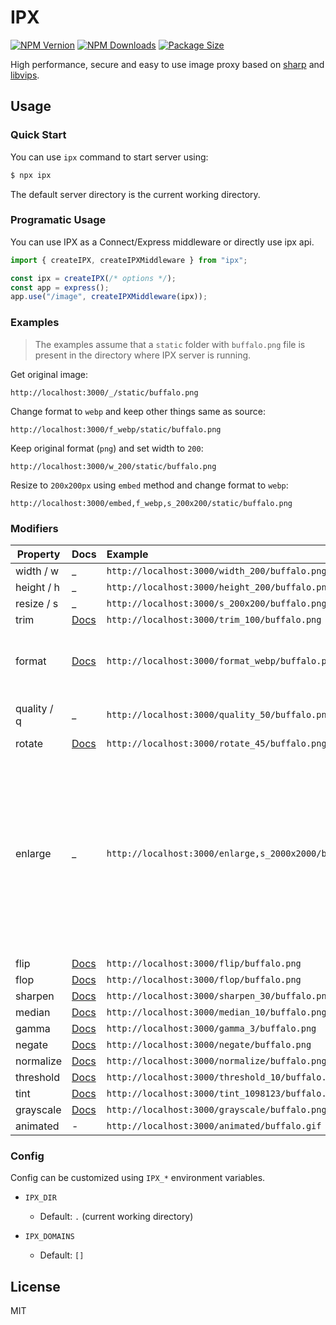 # IPX

[![NPM Vernion](https://flat.badgen.net/npm/v/ipx)](https://www.npmjs.com/package/ipx)
[![NPM Downloads](https://flat.badgen.net/npm/dt/ipx)](https://www.npmjs.com/package/ipx)
[![Package Size](https://flat.badgen.net/packagephobia/install/ipx)](https://packagephobia.now.sh/result?p=ipx)

High performance, secure and easy to use image proxy based on [sharp](https://github.com/lovell/sharp) and [libvips](https://github.com/libvips/libvips).

## Usage

### Quick Start

You can use `ipx` command to start server using:

```bash
$ npx ipx
```

The default server directory is the current working directory.

### Programatic Usage

You can use IPX as a Connect/Express middleware or directly use ipx api.

```js
import { createIPX, createIPXMiddleware } from "ipx";

const ipx = createIPX(/* options */);
const app = express();
app.use("/image", createIPXMiddleware(ipx));
```

### Examples

> The examples assume that a `static` folder with `buffalo.png` file is present in the directory where IPX server is running.

Get original image:

`http://localhost:3000/_/static/buffalo.png`

Change format to `webp` and keep other things same as source:

`http://localhost:3000/f_webp/static/buffalo.png`

Keep original format (`png`) and set width to `200`:

`http://localhost:3000/w_200/static/buffalo.png`

Resize to `200x200px` using `embed` method and change format to `webp`:

`http://localhost:3000/embed,f_webp,s_200x200/static/buffalo.png`

### Modifiers

| Property    | Docs                                                            | Example                                                 | Comments                                                                                                                                                          |
| ----------- | :-------------------------------------------------------------- | :------------------------------------------------------ | :---------------------------------------------------------------------------------------------------------------------------------------------------------------- |
| width / w   | \_                                                              | `http://localhost:3000/width_200/buffalo.png`           |
| height / h  | \_                                                              | `http://localhost:3000/height_200/buffalo.png`          |
| resize / s  | \_                                                              | `http://localhost:3000/s_200x200/buffalo.png`           |
| trim        | [Docs](https://sharp.pixelplumbing.com/api-resize#trim)         | `http://localhost:3000/trim_100/buffalo.png`            |
| format      | [Docs](https://sharp.pixelplumbing.com/api-output#toformat)     | `http://localhost:3000/format_webp/buffalo.png`         | Supported format: `jpg`, `jpeg`, `png`, `webp`, `avif`, `gif`, `heif`                                                                                             |
| quality / q | \_                                                              | `http://localhost:3000/quality_50/buffalo.png`          | Accepted values: 0 to 100                                                                                                                                         |
| rotate      | [Docs](https://sharp.pixelplumbing.com/api-operation#rotate)    | `http://localhost:3000/rotate_45/buffalo.png`           |
| enlarge     | \_                                                              | `http://localhost:3000/enlarge,s_2000x2000/buffalo.png` | Allow the image to be upscaled. By default the returned image will never be larger than the source in any dimension, while preserving the requested aspect ratio. |
| flip        | [Docs](https://sharp.pixelplumbing.com/api-operation#flip)      | `http://localhost:3000/flip/buffalo.png`                |
| flop        | [Docs](https://sharp.pixelplumbing.com/api-operation#flop)      | `http://localhost:3000/flop/buffalo.png`                |
| sharpen     | [Docs](https://sharp.pixelplumbing.com/api-operation#sharpen)   | `http://localhost:3000/sharpen_30/buffalo.png`          |
| median      | [Docs](https://sharp.pixelplumbing.com/api-operation#median)    | `http://localhost:3000/median_10/buffalo.png`           |
| gamma       | [Docs](https://sharp.pixelplumbing.com/api-operation#gamma)     | `http://localhost:3000/gamma_3/buffalo.png`             |
| negate      | [Docs](https://sharp.pixelplumbing.com/api-operation#negate)    | `http://localhost:3000/negate/buffalo.png`              |
| normalize   | [Docs](https://sharp.pixelplumbing.com/api-operation#normalize) | `http://localhost:3000/normalize/buffalo.png`           |
| threshold   | [Docs](https://sharp.pixelplumbing.com/api-operation#threshold) | `http://localhost:3000/threshold_10/buffalo.png`        |
| tint        | [Docs](https://sharp.pixelplumbing.com/api-colour#tint)         | `http://localhost:3000/tint_1098123/buffalo.png`        |
| grayscale   | [Docs](https://sharp.pixelplumbing.com/api-colour#grayscale)    | `http://localhost:3000/grayscale/buffalo.png`           |
| animated    | -                                                               | `http://localhost:3000/animated/buffalo.gif`            | Experimental                                                                                                                                                      |

### Config

Config can be customized using `IPX_*` environment variables.

- `IPX_DIR`

  - Default: `.` (current working directory)

- `IPX_DOMAINS`
  - Default: `[]`

## License

MIT
